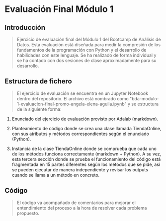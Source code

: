 # Evaluación Final Módulo 1

## Introducción

> Ejercicio de evaluación final del Módulo 1 del Bootcamp de Análisis de Datos. Esta evaluación está diseñada para medir la compresión de los fundamentos de la programación con Python y el desarrollo de habilidades con este lenguaje. Se ha realizado de forma individual y se ha contado con dos sesiones de clase aproximadamente para su desarrollo.

## Estructura de fichero

> El ejercicio de evaluación se encuentra en un Jupyter Notebook dentro del repositorio. El archivo está nombrado como "bda-modulo-1-evaluacion-final-promo-angela-elena-aguila.ipynb" y se estructura de la siguiente forma:

1. Enunciado del ejercicio de evaluación provisto por Adalab (markdown).

2. Planteamiento de código donde se crea una clase llamada TiendaOnline, con sus atributos y métodos correspondientes según el enunciado (Python).

3. Instancia de la clase TiendaOnline donde se comprueba que cada uno de los métodos funciona correctamente (markdown + Python). A su vez, esta tercera sección donde se prueba el funcionamiento del código está fragmentada en 15 partes diferentes según los métodos que se pide, así se pueden ejecutar de manera independiente y revisar los outputs cuando se llama a un método en concreto.

## Código

> El código va acompañado de comentarios para mejorar el entendimiento del proceso a la hora de resolver cada problema propuesto.